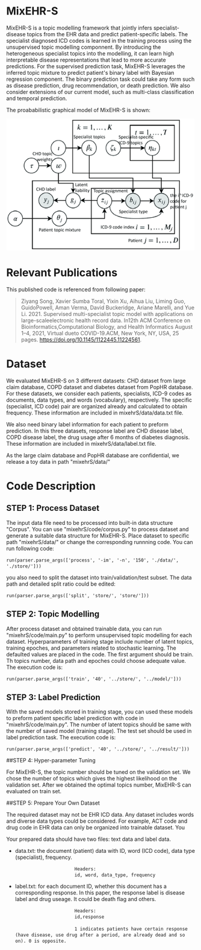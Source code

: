 # MixEHR-S

MixEHR-S is a topic modelling framework that jointly infers specialist-disease topics from the EHR data and predict patient-specific labels. 
The specialist diagnosed ICD codes is learned in the training process using the unsupervised topic modelling componnent.
By introducing the heterogeneous specialist topics into the modelling, it can learn high interpretable disease representations that lead to more accurate predictions. 
For the supervised prediction task, MixEHR-S leverages the inferred topic  mixture to predict patient's binary label with Bayesian regression component. 
The binary prediction task could take any form such as disease prediction, drug recommendation, or death prediction. 
We also consider extensions of our current model, such as multi-class classification and temporal prediction.

The proababilistic graphical model of MixEHR-S is shown:


<img src="https://github.com/li-lab-mcgill/mixehrS/blob/master/figures/PGM.jpg" width="500" height="350">



# Relevant Publications

This published code is referenced from following paper:

>Ziyang Song, Xavier Sumba Toral, Yixin Xu, Aihua Liu, Liming Guo, GuidoPowell, Aman Verma, David Buckeridge, Ariane Marelli, and Yue Li. 2021. Supervised 
multi-specialist topic model with applications on large-scaleelectronic health record data. In12th ACM Conference on Bioinformatics,Computational Biology, 
and Health Informatics August 1–4, 2021, Virtual dueto COVID-19.ACM, New York, NY, USA, 25 pages. https://doi.org/10.1145/1122445.11224561.

# Dataset

We evaluated MixEHR-S on 3 different datasets: CHD dataset from large claim database, COPD dataset and diabetes dataset from PopHR database. 
For these datasets, we consider each patients, specialists, ICD-9 codes as documents, data types, and words (vocabulary), respectively. 
The specific (specialist, ICD code) pair are organized already and calculated to obtain frequency.
These information are included in mixehrS/data/data.txt file.

We also need binary label information for each patient to preform prediction. 
In this three datasets, response label are CHD disease label, COPD disease label, the drug usage after 6 months of diabetes diagnosis. 
These information are included in mixehrS/data/label.txt file.

As the large claim database and PopHR database are confidential, we release a toy data in path "mixehrS/data/"

# Code Description

## STEP 1: Process Dataset

The input data file need to be processed into built-in data structure "Corpus". You can use "mixehrS/code/corpus.py" to process dataset and generate a suitable data structure for MixEHR-S.
Place dataset to specific path "mixehrS/data/" or change the corresponding runnning code. You can run following code:

    run(parser.parse_args(['process', '-im', '-n', '150', './data/', './store/']))
    
you also need to split the dataset into train/validation/test subset. The data path and detailed split ratio could be edited:
    
    run(parser.parse_args(['split', 'store/', 'store/']))

## STEP 2: Topic Modelling

After process dataset and obtained trainable data, you can run "mixehrS/code/main.py" to perform unsupervised topic modelling for each dataset. 
Hyperparameters of training stage include number of latent topics,  training epoches, and parameters related to stochastic learning. The defaulted values are placed in the code. 
The first argument should be train. Th topics number, data path and epoches could choose adequate value. The execution code is:

    run(parser.parse_args(['train', '40', '../store/', '../model/']))
    

## STEP 3: Label Prediction

With the saved models stored in training stage, you can used these models to preform patient specific label prediction with code in "mixehrS/code/main.py". 
The number of latent topics should be same with the number of saved model (training stage). 
The test set should be used in label prediction task. The execution code is:

    run(parser.parse_args(['predict', '40', '../store/', '../result/']))
    
##STEP 4: Hyper-parameter Tuning

For MixEHR-S, the topic number should be tuned on the validation set. We chose the number of topics which gives the highest likelihood on the validation set.
After we obtained the optimal topics number, MixEHR-S can evaluated on train set.

##STEP 5: Prepare Your Own Dataset

The required dataset may not be EHR ICD data. Any dataset includes words and diverse data types could be considered. 
For example, ACT code and drug code in EHR data can only be organized into trainable dataset. You 

Your prepared data should have two files: text data and label data.
- data.txt: the document (patient) data with ID, word (ICD code), data type (specialist), frequency.

                            Headers:
                            id, word, data_type, frequency 


- label.txt: for each document ID, whether this document has a corresponding response. In this paper, the response label is disease label and drug useage. It could be death flag and others. 

                            Headers:
                            id,response

                            1 indicates patients have certain response (have disease, use drug after a period, are already dead and so on). 0 is opposite. 





